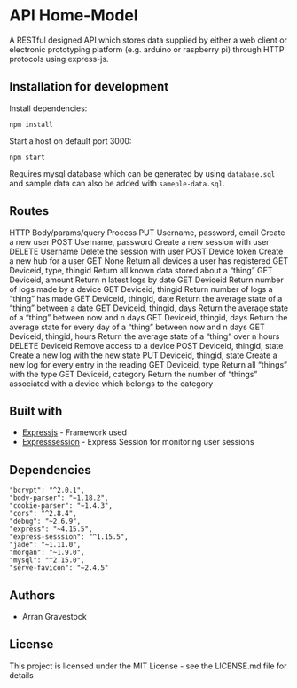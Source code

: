 # API Home-Model
A RESTful designed API which stores data supplied by either a web client or electronic prototyping platform (e.g. arduino or raspberry pi) through HTTP protocols using express-js.

## Installation for development
Install dependencies:
```
npm install
```
Start a host on default port 3000:
```
npm start
````

Requires mysql database which can be generated by using ```database.sql``` and sample data can also be added with ```sameple-data.sql```.

## Routes

HTTP       Body/params/query Process
PUT        Username, password, email    Create a new user
POST       Username, password           Create a new session with user
DELETE     Username                     Delete the session with user
POST       Device token                 Create a new hub for a user
GET        None                         Return all devices a user has registered
GET        Deviceid, type, thingid      Return all known data stored about a “thing”
GET        Deviceid, amount             Return n latest logs by date
GET        Deviceid                     Return  number of logs made by a device
GET        Deviceid, thingid            Return number of logs a “thing” has made
GET        Deviceid, thingid, date      Return the average state of a “thing” between a date
GET        Deviceid, thingid, days      Return the average state of a “thing” between now and n days
GET        Deviceid, thingid, days      Return the average state for every day of a “thing” between now and n days
GET        Deviceid, thingid, hours     Return the average state of a “thing” over n hours
DELETE     Deviceid                     Remove access to a device
POST       Deviceid, thingid, state     Create a new log with the new state
PUT        Deviceid, thingid, state     Create a new log for every entry in the reading
GET        Deviceid, type               Return all “things” with the type
GET        Deviceid, category           Return the number of “things” associated with a device which belongs to the category

## Built with
- [Expressjs](https://expressjs.com/) - Framework used
- [Expresssession](https://github.com/expressjs/session) - Express Session for monitoring user sessions

## Dependencies
```
"bcrypt": "^2.0.1",
"body-parser": "~1.18.2",
"cookie-parser": "~1.4.3",
"cors": "^2.8.4",
"debug": "~2.6.9",
"express": "~4.15.5",
"express-sesssion": "^1.15.5",
"jade": "~1.11.0",
"morgan": "~1.9.0",
"mysql": "^2.15.0",
"serve-favicon": "~2.4.5"
```

## Authors
- Arran Gravestock

## License
This project is licensed under the MIT License - see the LICENSE.md file for details
